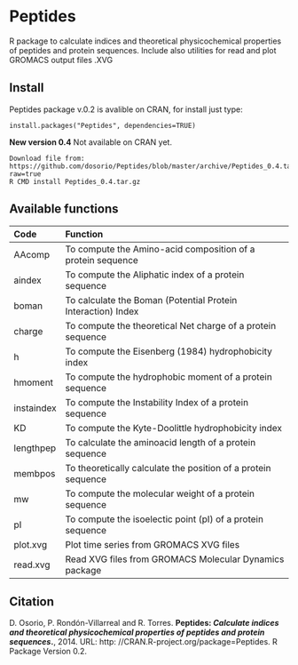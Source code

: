Peptides
========
R package to calculate indices and theoretical physicochemical properties of peptides and protein sequences. Include also utilities for read and plot GROMACS output files .XVG

Install
-------
Peptides package v.0.2 is avalible on CRAN, for install just type:
```
install.packages("Peptides", dependencies=TRUE)
```
**New version 0.4** Not available on CRAN yet.
```
Download file from: https://github.com/dosorio/Peptides/blob/master/archive/Peptides_0.4.tar.gz?raw=true
R CMD install Peptides_0.4.tar.gz
```

Available functions
-------------------
| Code        | Function |
| :------------- |:-------------|
|AAcomp  |	To compute the Amino-acid composition of a protein sequence|
|aindex  |	To compute the Aliphatic index of a protein sequence |
|boman   |	To calculate the Boman (Potential Protein Interaction) Index |
|charge  |	To compute the theoretical Net charge of a protein sequence |
|h	| To compute the Eisenberg (1984) hydrophobicity index |
|hmoment  |	To compute the hydrophobic moment of a protein sequence |
|instaindex	| To compute the Instability Index of a protein sequence |
|KD	| To compute the Kyte-Doolittle hydrophobicity index |
|lengthpep|To calculate the aminoacid length of a protein sequence|
|membpos |	To theoretically calculate the position of a protein sequence |
|mw	| To compute the molecular weight of a protein sequence |
|pI	| To compute the isoelectic point (pI) of a protein sequence |
|plot.xvg	| Plot time series from GROMACS XVG files | 
|read.xvg |	Read XVG files from GROMACS Molecular Dynamics package |

Citation
--------
D. Osorio, P. Rondón-Villarreal and R. Torres. **Peptides: *Calculate indices and theoretical physicochemical properties of peptides and protein sequences*.**, 2014. URL: http: //CRAN.R-project.org/package=Peptides. R Package Version 0.2.
